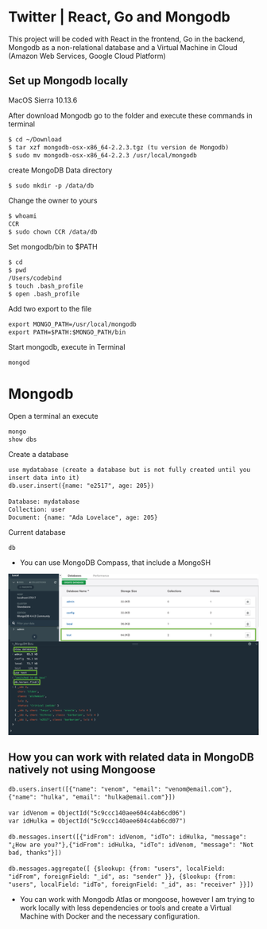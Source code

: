 # Twitter | React, Go and Mongodb

This project will be coded with React in the frontend, Go in the backend, Mongodb as a non-relational database and a Virtual Machine in Cloud (Amazon Web Services, Google Cloud Platform)

## Set up Mongodb locally

MacOS Sierra 10.13.6

After download Mongodb go to the folder and execute these commands in terminal

```
$ cd ~/Download
$ tar xzf mongodb-osx-x86_64-2.2.3.tgz (tu version de Mongodb)
$ sudo mv mongodb-osx-x86_64-2.2.3 /usr/local/mongodb
```

create MongoDB Data directory

```
$ sudo mkdir -p /data/db
```

Change the owner to yours

```
$ whoami
CCR
$ sudo chown CCR /data/db
```

Set mongodb/bin to $PATH

```
$ cd
$ pwd
/Users/codebind
$ touch .bash_profile
$ open .bash_profile
```

Add two export to the file

```
export MONGO_PATH=/usr/local/mongodb
export PATH=$PATH:$MONGO_PATH/bin
```

Start mongodb, execute in Terminal

```
mongod
```

# Mongodb

Open a terminal an execute

```
mongo
show dbs
```

Create a database

```
use mydatabase (create a database but is not fully created until you insert data into it)
db.user.insert({name: "e2517", age: 205})

Database: mydatabase
Collection: user
Document: {name: "Ada Lovelace", age: 205}
```

Current database

```
db
```

- You can use MongoDB Compass, that include a MongoSH

![mongodb][]

## How you can work with related data in MongoDB natively not using Mongoose

```
db.users.insert([{"name": "venom", "email": "venom@email.com"},{"name": "hulka", "email": "hulka@email.com"}])

var idVenom = ObjectId("5c9ccc140aee604c4ab6cd06")
var idHulka = ObjectId("5c9ccc140aee604c4ab6cd07")

db.messages.insert([{"idFrom": idVenom, "idTo": idHulka, "message": "¿How are you?"},{"idFrom": idHulka, "idTo": idVenom, "message": "Not bad, thanks"}])

db.messages.aggregate([ {$lookup: {from: "users", localField: "idFrom", foreignField: "_id", as: "sender" }}, {$lookup: {from: "users", localField: "idTo", foreignField: "_id", as: "receiver" }}])
```

* You can work with Mongodb Atlas or mongoose, however I am trying to work locally with less dependencies or tools and create a Virtual Machine with Docker and the necessary configuration.

[mongodb]: https://github.com/E2517/images/blob/main/images/twitter/mongodb.png

